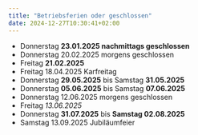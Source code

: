 ```yaml
---
title: "Betriebsferien oder geschlossen"
date: 2024-12-27T10:30:41+02:00
---
```

- Donnerstag **23.01.2025 nachmittags geschlossen**
- Donnerstag 20.02.2025 morgens geschlossen
- Freitag **21.02.2025**
- Freitag 18.04.2025 Karfreitag
- Donnerstag **29.05.2025** bis Samstag **31.05.2025**
- Donnerstag **05.06.2025** bis Samstag **07.06.2025**
- Donnerstag 12.06.2025 morgens geschlossen
- Freitag *13.06.2025*
- Donnerstag **31.07.2025** bis **Samstag 02.08.2025**
- Samstag 13.09.2025 Jubiläumfeier

